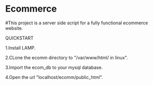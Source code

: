 # Ecommerce
#This project is a server side script for a fully functional ecommerce website. 

QUICKSTART

1.Install LAMP.

2.CLone the ecomm directory to "/var/www/html/ in linux".

3.Import the ecom_db to your mysql database. 

4.Open the url "localhost/ecomm/public_html".

